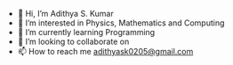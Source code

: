 - 👋 Hi, I’m Adithya S. Kumar
- 👀 I’m interested in Physics, Mathematics and Computing
- 🌱 I’m currently learning Programming
- 💞️ I’m looking to collaborate on 
- 📫 How to reach me adithyask0205@gmail.com

<!---
adithya0205/adithya0205 is a ✨ special ✨ repository because its `README.md` (this file) appears on your GitHub profile.
You can click the Preview link to take a look at your changes.
--->

